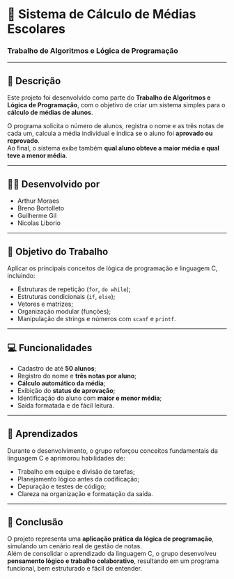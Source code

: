 # 🧮 Sistema de Cálculo de Médias Escolares  
### Trabalho de Algoritmos e Lógica de Programação

---

## 📘 Descrição
Este projeto foi desenvolvido como parte do **Trabalho de Algoritmos e Lógica de Programação**, com o objetivo de criar um sistema simples para o **cálculo de médias de alunos**.  

O programa solicita o número de alunos, registra o nome e as três notas de cada um, calcula a média individual e indica se o aluno foi **aprovado ou reprovado**.  
Ao final, o sistema exibe também **qual aluno obteve a maior média e qual teve a menor média**.

---

## 🧑‍💻 Desenvolvido por
- Arthur Moraes  
- Breno Bortolleto  
- Guilherme Gil  
- Nicolas Liborio  

---

## 🎯 Objetivo do Trabalho
Aplicar os principais conceitos de lógica de programação e linguagem C, incluindo:
- Estruturas de repetição (`for`, `do while`);
- Estruturas condicionais (`if`, `else`);
- Vetores e matrizes;
- Organização modular (funções);
- Manipulação de strings e números com `scanf` e `printf`.

---

## 💻 Funcionalidades
- Cadastro de até **50 alunos**;  
- Registro do nome e **três notas por aluno**;  
- **Cálculo automático da média**;  
- Exibição do **status de aprovação**;  
- Identificação do aluno com **maior e menor média**;  
- Saída formatada e de fácil leitura.

---

## 🧠 Aprendizados
Durante o desenvolvimento, o grupo reforçou conceitos fundamentais da linguagem C e aprimorou habilidades de:
- Trabalho em equipe e divisão de tarefas;  
- Planejamento lógico antes da codificação;  
- Depuração e testes de código;  
- Clareza na organização e formatação da saída.

---

## 🏁 Conclusão
O projeto representa uma **aplicação prática da lógica de programação**, simulando um cenário real de gestão de notas.  
Além de consolidar o aprendizado da linguagem C, o grupo desenvolveu **pensamento lógico e trabalho colaborativo**, resultando em um programa funcional, bem estruturado e fácil de entender.
